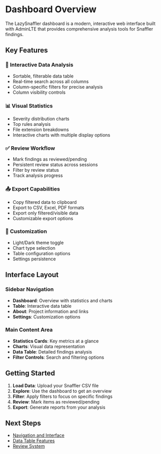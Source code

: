 # Dashboard Overview

The LazySnaffler dashboard is a modern, interactive web interface built with AdminLTE that provides comprehensive analysis tools for Snaffler findings.

## Key Features

### 🎯 **Interactive Data Analysis**
- Sortable, filterable data table
- Real-time search across all columns
- Column-specific filters for precise analysis
- Column visibility controls

### 📊 **Visual Statistics**
- Severity distribution charts
- Top rules analysis
- File extension breakdowns
- Interactive charts with multiple display options

### ✅ **Review Workflow**
- Mark findings as reviewed/pending
- Persistent review status across sessions
- Filter by review status
- Track analysis progress

### 📤 **Export Capabilities**
- Copy filtered data to clipboard
- Export to CSV, Excel, PDF formats
- Export only filtered/visible data
- Customizable export options

### 🎨 **Customization**
- Light/Dark theme toggle
- Chart type selection
- Table configuration options
- Settings persistence

## Interface Layout

### Sidebar Navigation
- **Dashboard**: Overview with statistics and charts
- **Table**: Interactive data table
- **About**: Project information and links
- **Settings**: Customization options

### Main Content Area
- **Statistics Cards**: Key metrics at a glance
- **Charts**: Visual data representation
- **Data Table**: Detailed findings analysis
- **Filter Controls**: Search and filtering options

## Getting Started

1. **Load Data**: Upload your Snaffler CSV file
2. **Explore**: Use the dashboard to get an overview
3. **Filter**: Apply filters to focus on specific findings
4. **Review**: Mark items as reviewed/pending
5. **Export**: Generate reports from your analysis

## Next Steps

- [Navigation and Interface](Navigation-and-Interface)
- [Data Table Features](Data-Table-Features)
- [Review System](Review-System)
